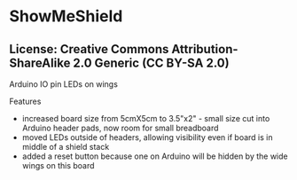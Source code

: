 # ShowMeShield
## License: Creative Commons Attribution-ShareAlike 2.0 Generic (CC BY-SA 2.0)

Arduino IO pin LEDs on wings

Features
  * increased board size from 5cmX5cm to 3.5"x2" - small size cut into Arduino header pads, now room for small breadboard
  * moved LEDs outside of headers, allowing visibility even if board is in middle of a shield stack
  * added a reset button because one on Arduino will be hidden by the wide wings on this board




